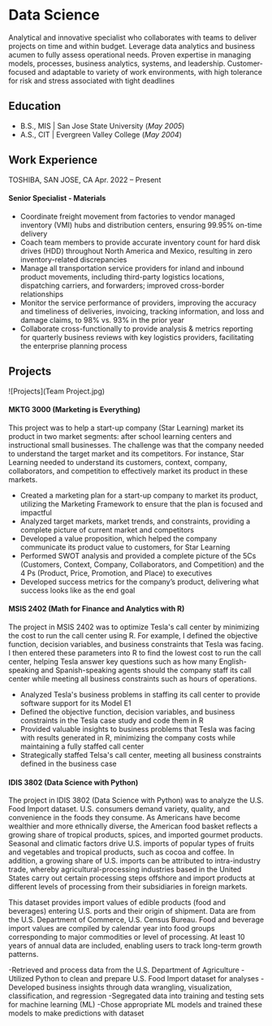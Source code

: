 # Data Science
Analytical and innovative specialist who collaborates with teams to deliver projects on time and within budget. Leverage data analytics and business acumen to fully assess operational needs. Proven expertise in managing models, processes, business analytics, systems, and leadership. Customer-focused and adaptable to variety of work environments, with high tolerance for risk and stress associated with tight deadlines

## Education
- B.S., MIS | San Jose State University (_May 2005_)
- A.S., CIT | Evergreen Valley College (_May 2004_)

## Work Experience
TOSHIBA, SAN JOSE, CA						                   Apr. 2022 – Present
#### Senior Specialist - Materials

- Coordinate freight movement from factories to vendor managed inventory (VMI) hubs and distribution centers, ensuring 99.95% on-time delivery
- Coach team members to provide accurate inventory count for hard disk drives (HDD) throughout North America and Mexico, resulting in zero inventory-related discrepancies
- Manage all transportation service providers for inland and inbound product movements, including third-party logistics locations, dispatching carriers, and forwarders; improved cross-border relationships 
- Monitor the service performance of providers, improving the accuracy and timeliness of deliveries, invoicing, tracking information, and loss and damage claims, to 98% vs. 93% in the prior year
- Collaborate cross-functionally to provide analysis & metrics reporting for quarterly business reviews with key logistics providers, facilitating the enterprise planning process


## Projects

![Projects](Team Project.jpg)

#### MKTG 3000 (Marketing is Everything)

This project was to help a start-up company (Star Learning) market its product in two market segments: after school learning centers and instructional small businesses. The challenge was that the company needed to understand the target market and its competitors. For instance, Star Learning needed to understand its customers, context, company, collaborators, and competition to effectively market its product in these markets.

- Created a marketing plan for a start-up company to market its product, utilizing the Marketing Framework to ensure that the plan is focused and impactful
- Analyzed target markets, market trends, and constraints, providing a complete picture of current market and competitors
- Developed a value proposition, which helped the company communicate its product value to customers, for Star Learning
- Performed SWOT analysis and provided a complete picture of the 5Cs (Customers, Context, Company, Collaborators, and Competition) and the 4 Ps (Product, Price, Promotion, and Place) to executives
- Developed success metrics for the company’s product, delivering what success looks like as the end goal

#### MSIS 2402 (Math for Finance and Analytics with R)

The project in MSIS 2402 was to optimize Tesla's call center by minimizing the cost to run the call center using R. For example, I defined the objective function, decision variables, and business constraints that Tesla was facing. I then entered these parameters into R to find the lowest cost to run the call center, helping Tesla answer key questions such as how many English-speaking and Spanish-speaking agents should the company staff its call center while meeting all business constraints such as hours of operations.

- Analyzed Tesla's business problems in staffing its call center to provide software support for its Model E1
- Defined the objective function, decision variables, and business constraints in the Tesla case study and code them in R
- Provided valuable insights to business problems that Tesla was facing with results generated in R, minimizing the company costs while maintaining a fully staffed call center
- Strategically staffed Telsa's call center, meeting all business constraints defined in the business case

#### IDIS 3802 (Data Science with Python)

The project in IDIS 3802 (Data Science with Python) was to analyze the U.S. Food Import dataset. U.S. consumers demand variety, quality, and convenience in the foods they consume. As Americans have become wealthier and more ethnically diverse, the American food basket reflects a growing share of tropical products, spices, and imported gourmet products. Seasonal and climatic factors drive U.S. imports of popular types of fruits and vegetables and tropical products, such as cocoa and coffee. In addition, a growing share of U.S. imports can be attributed to intra-industry trade, whereby agricultural-processing industries based in the United States carry out certain processing steps offshore and import products at different levels of processing from their subsidiaries in foreign markets.

This dataset provides import values of edible products (food and beverages) entering U.S. ports and their origin of shipment. Data are from the U.S. Department of Commerce, U.S. Census Bureau. Food and beverage import values are compiled by calendar year into food groups corresponding to major commodities or level of processing. At least 10 years of annual data are included, enabling users to track long-term growth patterns.

-Retrieved and process data from the U.S. Department of Agriculture
-Utilized Python to clean and prepare U.S. Food Import dataset for analyses
-Developed business insights through data wrangling, visualization, classification, and regression 
-Segregated data into training and testing sets for machine learning (ML)
-Chose appropriate ML models and trained these models to make predictions with dataset 


